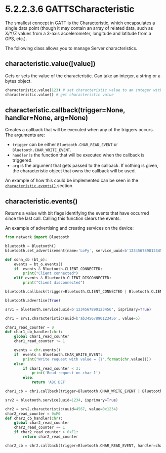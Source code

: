 # 5.2.2.3.6 GATTSCharacteristic

The smallest concept in GATT is the Characteristic, which encapsulates a single data point \(though it may contain an array of related data, such as X/Y/Z values from a 3-axis accelerometer, longitude and latitude from a GPS, etc.\).

The following class allows you to manage Server characteristics.

## characteristic.value\(\[value\]\)

Gets or sets the value of the characteristic. Can take an integer, a string or a bytes object.

```python
characteristic.value(123) # set characteristic value to an integer with the value 123
characteristic.value() # get characteristic value
```

## characteristic.callback\(trigger=None, handler=None, arg=None\)

Creates a callback that will be executed when any of the triggers occurs. The arguments are:

* `trigger` can be either `Bluetooth.CHAR_READ_EVENT` or `Bluetooth.CHAR_WRITE_EVENT`.
* `handler` is the function that will be executed when the callback is triggered.
* `arg` is the argument that gets passed to the callback. If nothing is given, the characteristic object that owns the callback will be used.

An example of how this could be implemented can be seen in the [`characteristic.events()` ](gattscharacteristic.md#characteristic-events)section.

## characteristic.events\(\)

Returns a value with bit flags identifying the events that have occurred since the last call. Calling this function clears the events.

An example of advertising and creating services on the device:

```python
from network import Bluetooth

bluetooth = Bluetooth()
bluetooth.set_advertisement(name='LoPy', service_uuid=b'1234567890123456')

def conn_cb (bt_o):
    events = bt_o.events()
    if  events & Bluetooth.CLIENT_CONNECTED:
        print("Client connected")
    elif events & Bluetooth.CLIENT_DISCONNECTED:
        print("Client disconnected")

bluetooth.callback(trigger=Bluetooth.CLIENT_CONNECTED | Bluetooth.CLIENT_DISCONNECTED, handler=conn_cb)

bluetooth.advertise(True)

srv1 = bluetooth.service(uuid=b'1234567890123456', isprimary=True)

chr1 = srv1.characteristic(uuid=b'ab34567890123456', value=5)

char1_read_counter = 0
def char1_cb_handler(chr):
    global char1_read_counter
    char1_read_counter += 1

    events = chr.events()
    if  events & Bluetooth.CHAR_WRITE_EVENT:
        print("Write request with value = {}".format(chr.value()))
    else:
        if char1_read_counter < 3:
            print('Read request on char 1')
        else:
            return 'ABC DEF'

char1_cb = chr1.callback(trigger=Bluetooth.CHAR_WRITE_EVENT | Bluetooth.CHAR_READ_EVENT, handler=char1_cb_handler)

srv2 = bluetooth.service(uuid=1234, isprimary=True)

chr2 = srv2.characteristic(uuid=4567, value=0x1234)
char2_read_counter = 0xF0
def char2_cb_handler(chr):
    global char2_read_counter
    char2_read_counter += 1
    if char2_read_counter > 0xF1:
        return char2_read_counter

char2_cb = chr2.callback(trigger=Bluetooth.CHAR_READ_EVENT, handler=char2_cb_handler)
```

